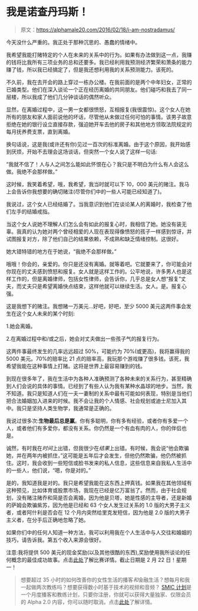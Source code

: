 # 我是诺查丹玛斯！

> 原文：<https://alphamale20.com/2016/02/18/i-am-nostradamus/>

今天没什么严重的。我正处于那种沉思的、愚蠢的情绪中。

我希望我能打赌特定的个人在未来的关系中的行为。如果有办法做到这一点，我赚的钱将比我所有三项业务的总和还要多。我已经利用我预测经济繁荣和萧条的能力赚了钱，所以我已经搞定了，但是我还想利用我的关系预测能力。该死的。

不久前，我在去开会的路上穿过一栋办公楼。在我前面的是两个中年妇女，正常的已婚类型。他们在深入谈论一个正在经历离婚的共同朋友。他们碰巧和我去了同一层楼，所以我成了他们几分钟谈话的偶然听众。

显然，在离婚过程中，这一男一女都很愤怒，互相报复(我很震惊)。这个女人在她所有的朋友和家人面前说他的坏话，尽管他从未做过任何可怕的事情。该男子故意拒绝在她的银行设立直接存款，强迫她开车去他的房子和其他地方领取法院规定的每月抚养费支票，直到离婚。

换句话说，这是我(或许还有你)见过一百次的标准离婚。由于这个原因，我开始感到厌烦，开始不去理会这场谈话，但突然一个女人说了这样一句话:

“我就不信了！人与人之间怎么能如此怀恨在心？我只是不明白为什么有人会这么做。我绝不会那样做。”

这时候，我笑着希望，哦，我希望，我当时就可以下 10，000 美元的赌注。我马上会告诉你我想要的确切赌注(尽管你们中的一些人可能已经知道了)。

我说过，这个女人已经结婚了。当我意识到他们在谈论某人的离婚时，我检查了他们左手的结婚戒指。

当这个女人说她不理解人们怎么会有如此的报复心时，我相信了她。她没有装无辜。我真的认为她对两个曾经相爱的人现在表现得像愤怒的孩子一样感到惊讶，并试图报复对方，除了他们自己的结果依赖，不成熟和缺乏情绪控制。这很好。

她大错特错的地方在于她说，“我绝不会那样做。”

哦哦！你会的，亲爱的。你只是还没有离婚。就等着吧。它就要来了，你可能会对你现在的丈夫感到愤怒和报复。女人就是这样工作的。公平地说，许多男人也是这样工作的，但是离婚律师，包括女性律师，会告诉你，几乎总是女人想“报复”丈夫，而丈夫只是希望离婚快点结束，这样他就可以继续生活。女人。是。报复心强。

这是我想下的赌注。我想赌一万美元...好吧，好吧，至少 5000 美元这两件事会发生在这个女人未来的某个时刻:

1.她会离婚。

2.在离婚过程中和/或之后，她会对丈夫做出一些孩子气的报复行为。

这两件事最终发生的几率远远超过 50%，可能约为 70%(或更高)，我将赢得我的 5000 美元。70%的赔率比 21 点的赔率高，我玩那个游戏赚了很多钱。该死，我希望我能在这种事情上打赌。这将是世界上最容易赚到的钱。

到现在很多年了，我在生活中为各种人准确预测了各种未来的关系行为，甚至精确到人们会说的具体的事情。已经到了有些人认为我有某种水晶球的地步。当然，我不知道。我只是知道人们在一夫一妻制的关系中最有可能如何表现，特别是当他们把合法婚姻加入进来的时候。我不会让我的个人情感、社会规划或迪士尼加入其中。我只是坚持人类生物学，我通常是正确的。

我说过很多次:**生物最后总是赢**。你有多聪明，你有多有经验，或者你有多爱一个人，或者他们有多爱你，都没有关系。你仍然是一个有血有肉的人，你的伴侣也是。

诚然，有时我在*时间*上出错，但我很少在*结果*上出错。有时候，我会说“他会欺骗她，并在两年内被抓住，”这可能是五年后才会发生，但他仍然欺骗，他仍然被抓住。这时，我会收到一些短信或脸书发来的私人信息，这些信息来自我私人生活中的一些人，他们说，“嗯，你是对的。”

是的，我知道我是对的。我只是希望我能在这东西上押真钱。如果我在其他领域有这种预见，比如体育或股票市场，我现在已经是亿万富翁了。然而，由于社会规划，没有赌注赌乔和简是否会离婚，因为他是贝塔，她是性感的主导者，还是新婚的萨姆会欺骗紫苏，因为他是已经和 63 个女人发生过关系的 1.0 版的大男子主义者，或者阿什利是否会在 12 个月内突然给里克发短信，因为他是 2.0 版的大男子主义者，在分手后正确地忽略了她。

如果你们中的任何人知道一种方法，我可以利用我在个人生活中与人交往和婚姻的技巧，请告诉我。第五个收入来源会很好。

注意:我将提供 500 美元的现金奖励(以及其他很酷的东西),奖励使用我所谈论的任何概念的最佳成功故事。点击[此处](https://blackdragonblog.com/)了解比赛详情。截止日期是 2 月 22 日！星期一！

> 想要超过 35 小时的如何改善你的女性生活的播客*和*金融生活？想每月和我一起做两次教练吗？想要获得数小时基于技术的视频和音频？ [SMIC 计划](https://alphamale20.kartra.com/page/vIL17)是一个月度播客和教练计划，只要你注册，你就可以获得大量独家、仅限会员的 Alpha 2.0 内容，你可以随时取消。点击[此处](https://alphamale20.kartra.com/page/vIL17)了解详情。
> 
> 